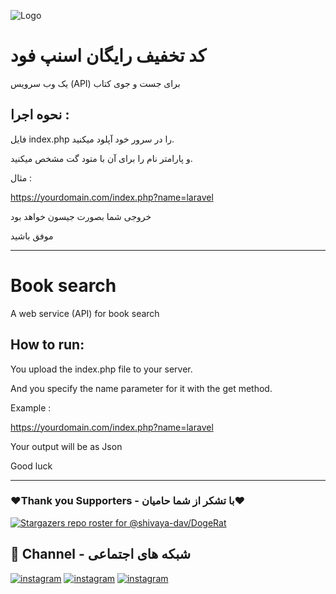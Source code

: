 ![Logo](https://files.virgool.io/upload/users/104419/posts/dmviwncef8fg/01p6rur2cptj.png)

# کد تخفیف رایگان اسنپ فود

یک وب سرویس (API) برای جست و جوی کتاب 

## نحوه اجرا : 

فایل index.php را در سرور خود آپلود میکنید.

و پارامتر نام را برای آن با متود گت مشخص میکنید.

مثال : 

https://yourdomain.com/index.php?name=laravel

خروجی شما بصورت جیسون خواهد بود

موفق باشید

-------------------------------------------------------------------------

# Book search

A web service (API) for book search

## How to run:

You upload the index.php file to your server.

And you specify the name parameter for it with the get method.

Example :

https://yourdomain.com/index.php?name=laravel

Your output will be as Json

Good luck

-------------------------------------------------------------------------

### ❤️Thank you Supporters - با تشکر از شما حامیان❤️
[![Stargazers repo roster for @shivaya-dav/DogeRat](https://reporoster.com/stars/dark/malbo-dev/searchBook)](https://github.com/malbo-dev/searchBook/stargazers)

## 🔗 Channel - شبکه های اجتماعی
[![instagram](https://img.shields.io/badge/Channel-Telegram-blue)](https://t.me/Malbo_Dev)
[![instagram](https://img.shields.io/badge/Channel-Youtube-red)](https://www.youtube.com/channel/UCRXB3lWiZHPwfgcXMjfUzYA)
[![instagram](https://img.shields.io/badge/Channel-Instagram-pink)](https://instagram.com/malbo.dev)
